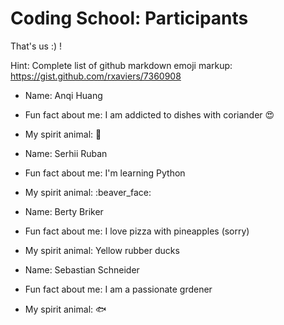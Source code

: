 # Coding School: Participants

That's us :) !

Hint: Complete list of github markdown emoji markup: https://gist.github.com/rxaviers/7360908

- Name: Anqi Huang
- Fun fact about me: I am addicted to dishes with coriander :heart_eyes:
- My spirit animal: :panda_face:

- Name: Serhii Ruban
- Fun fact about me: I'm learning Python
- My spirit animal: :beaver_face:

- Name: Berty Briker
- Fun fact about me: I love pizza with pineapples (sorry)
- My spirit animal: Yellow rubber ducks

- Name: Sebastian Schneider
- Fun fact about me: I am a passionate grdener
- My spirit animal: :fish: